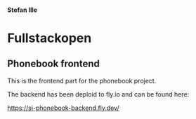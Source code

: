 #### Stefan Ille
# Fullstackopen
## Phonebook frontend

This is the frontend part for the phonebook project.

The backend has been deploid to fly.io and can be found here:

https://si-phonebook-backend.fly.dev/